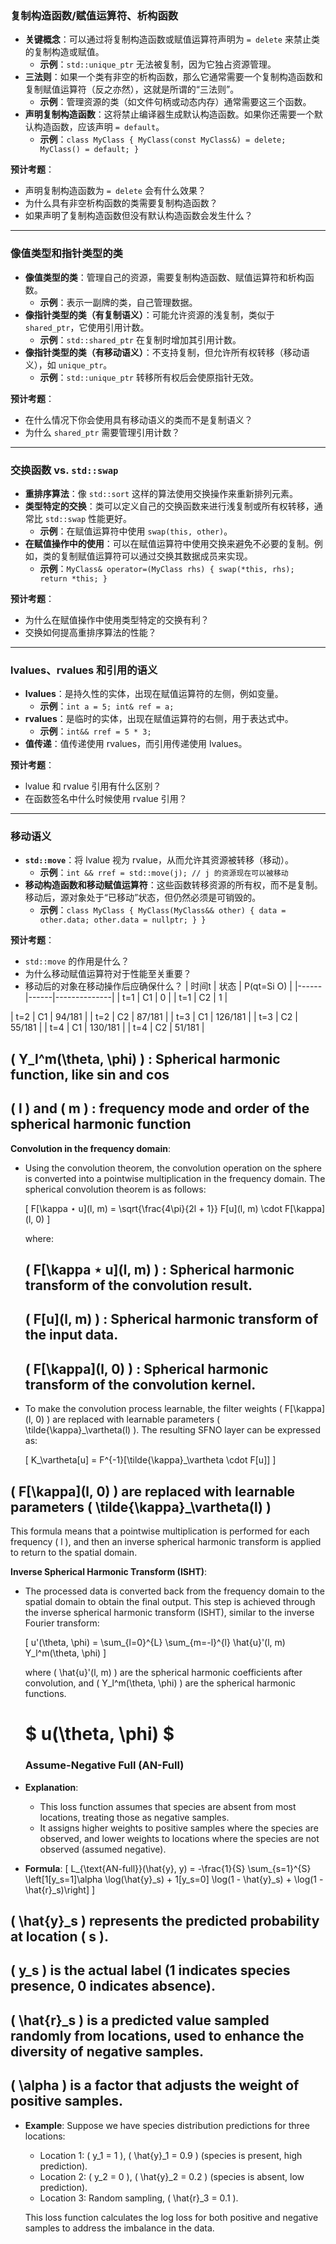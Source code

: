### 复制构造函数/赋值运算符、析构函数
- **关键概念**：可以通过将复制构造函数或赋值运算符声明为 `= delete` 来禁止类的复制构造或赋值。
    - **示例**：`std::unique_ptr` 无法被复制，因为它独占资源管理。
- **三法则**：如果一个类有非空的析构函数，那么它通常需要一个复制构造函数和复制赋值运算符（反之亦然），这就是所谓的“三法则”。
    - **示例**：管理资源的类（如文件句柄或动态内存）通常需要这三个函数。
- **声明复制构造函数**：这将禁止编译器生成默认构造函数。如果你还需要一个默认构造函数，应该声明 `= default`。
    - **示例**：`class MyClass { MyClass(const MyClass&) = delete; MyClass() = default; }`

**预计考题**：
- 声明复制构造函数为 `= delete` 会有什么效果？
- 为什么具有非空析构函数的类需要复制构造函数？
- 如果声明了复制构造函数但没有默认构造函数会发生什么？

---

### 像值类型和指针类型的类
- **像值类型的类**：管理自己的资源，需要复制构造函数、赋值运算符和析构函数。
    - **示例**：表示一副牌的类，自己管理数据。
- **像指针类型的类（有复制语义）**：可能允许资源的浅复制，类似于 `shared_ptr`，它使用引用计数。
    - **示例**：`std::shared_ptr` 在复制时增加其引用计数。
- **像指针类型的类（有移动语义）**：不支持复制，但允许所有权转移（移动语义），如 `unique_ptr`。
    - **示例**：`std::unique_ptr` 转移所有权后会使原指针无效。

**预计考题**：
- 在什么情况下你会使用具有移动语义的类而不是复制语义？
- 为什么 `shared_ptr` 需要管理引用计数？

---

### 交换函数 vs. `std::swap`
- **重排序算法**：像 `std::sort` 这样的算法使用交换操作来重新排列元素。
- **类型特定的交换**：类可以定义自己的交换函数来进行浅复制或所有权转移，通常比 `std::swap` 性能更好。
    - **示例**：在赋值运算符中使用 `swap(this, other)`。
- **在赋值操作中的使用**：可以在赋值运算符中使用交换来避免不必要的复制。例如，类的复制赋值运算符可以通过交换其数据成员来实现。
    - **示例**：`MyClass& operator=(MyClass rhs) { swap(*this, rhs); return *this; }`

**预计考题**：
- 为什么在赋值操作中使用类型特定的交换有利？
- 交换如何提高重排序算法的性能？

---

### lvalues、rvalues 和引用的语义
- **lvalues**：是持久性的实体，出现在赋值运算符的左侧，例如变量。
    - **示例**：`int a = 5; int& ref = a;`
- **rvalues**：是临时的实体，出现在赋值运算符的右侧，用于表达式中。
    - **示例**：`int&& rref = 5 * 3;`
- **值传递**：值传递使用 rvalues，而引用传递使用 lvalues。

**预计考题**：
- lvalue 和 rvalue 引用有什么区别？
- 在函数签名中什么时候使用 rvalue 引用？

---

### 移动语义
- **`std::move`**：将 lvalue 视为 rvalue，从而允许其资源被转移（移动）。
    - **示例**：`int && rref = std::move(j); // j 的资源现在可以被移动`
- **移动构造函数和移动赋值运算符**：这些函数转移资源的所有权，而不是复制。移动后，源对象处于“已移动”状态，但仍然必须是可销毁的。
    - **示例**：`class MyClass { MyClass(MyClass&& other) { data = other.data; other.data = nullptr; } }`

**预计考题**：
- `std::move` 的作用是什么？
- 为什么移动赋值运算符对于性能至关重要？
- 移动后的对象在移动操作后应确保什么？
| 时间t | 状态 | P(qt=Si O) | 
|------|------|--------------| 
| t=1 | C1 | 0 |
 | t=1 | C2 | 1 | 
 
 | t=2 | C1 | 94/181 | 
 | t=2 | C2 | 87/181 | 
 | t=3 | C1 | 126/181 |
  | t=3 | C2 | 55/181 | 
  | t=4 | C1 | 130/181 |
   | t=4 | C2 | 51/181 |


## \( Y_l^m(\theta, \phi) \) : Spherical harmonic function, like sin and cos 
## \( l \) and \( m \) : frequency mode and order of the spherical harmonic function


**Convolution in the frequency domain**:

- Using the convolution theorem, the convolution operation on the sphere is converted into a pointwise multiplication in the frequency domain. The spherical convolution theorem is as follows:

  \[
  F[\kappa ⋆ u](l, m) = \sqrt{\frac{4\pi}{2l + 1}} F[u](l, m) \cdot F[\kappa](l, 0)
  \]

  where:
  ## \( F[\kappa ⋆ u](l, m) \) : Spherical harmonic transform of the convolution result.
  ## \( F[u](l, m) \) : Spherical harmonic transform of the input data.
  ## \( F[\kappa](l, 0) \) : Spherical harmonic transform of the convolution kernel.

- To make the convolution process learnable, the filter weights \( F[\kappa](l, 0) \) are replaced with learnable parameters \( \tilde{\kappa}_\vartheta(l) \). The resulting SFNO layer can be expressed as:

  \[
  K_\vartheta[u] = F^{-1}[\tilde{\kappa}_\vartheta \cdot F[u]]
  \]

## \( F[\kappa](l, 0) \) are replaced with learnable parameters \( \tilde{\kappa}_\vartheta(l) \)

  This formula means that a pointwise multiplication is performed for each frequency \( l \), and then an inverse spherical harmonic transform is applied to return to the spatial domain.

**Inverse Spherical Harmonic Transform (ISHT)**:

- The processed data is converted back from the frequency domain to the spatial domain to obtain the final output. This step is achieved through the inverse spherical harmonic transform (ISHT), similar to the inverse Fourier transform:

  \[
  u'(\theta, \phi) = \sum_{l=0}^{L} \sum_{m=-l}^{l} \hat{u}'(l, m) Y_l^m(\theta, \phi)
  \]

  where \( \hat{u}'(l, m) \) are the spherical harmonic coefficients after convolution, and \( Y_l^m(\theta, \phi) \) are the spherical harmonic functions.

  # $  u(\theta, \phi) $

  ### Assume-Negative Full (AN-Full)

- **Explanation**:
  - This loss function assumes that species are absent from most locations, treating those as negative samples.
  - It assigns higher weights to positive samples where the species are observed, and lower weights to locations where the species are not observed (assumed negative).

- **Formula**:
  \[
  L_{\text{AN-full}}(\hat{y}, y) = -\frac{1}{S} \sum_{s=1}^{S} \left[1[y_s=1]\alpha \log(\hat{y}_s) + 1[y_s=0] \log(1 - \hat{y}_s) + \log(1 - \hat{r}_s)\right]
  \]
## \( \hat{y}_s \) represents the predicted probability at location \( s \).
## \( y_s \) is the actual label (1 indicates species presence, 0 indicates absence).
## \( \hat{r}_s \) is a predicted value sampled randomly from locations, used to enhance the diversity of negative samples.

## \( \alpha \) is a factor that adjusts the weight of positive samples.

- **Example**:
  Suppose we have species distribution predictions for three locations:
  - Location 1: \( y_1 = 1 \), \( \hat{y}_1 = 0.9 \) (species is present, high prediction).
  - Location 2: \( y_2 = 0 \), \( \hat{y}_2 = 0.2 \) (species is absent, low prediction).
  - Location 3: Random sampling, \( \hat{r}_3 = 0.1 \).

  This loss function calculates the log loss for both positive and negative samples to address the imbalance in the data.